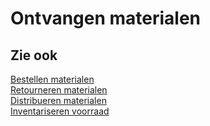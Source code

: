 # Ontvangen materialen

## Zie ook

[Bestellen materialen](../bestellen-materialen/)  
[Retourneren materialen](../retourneren-materialen/)  
[Distribueren materialen](../distribueren-materialen/)  
[Inventariseren voorraad](../inventariseren-voorraad/)
